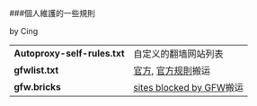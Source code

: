 ###個人維護的一些規則

by Cing

| | |
| :--- | :--- |
| **Autoproxy-self-rules.txt** | 自定义的翻墙网站列表 |
| **gfwlist.txt** | [官方][3], [官方规則][1]搬运 |
| **gfw.bricks** | [sites blocked by GFW][2]搬运 |

  [1]: https://raw.githubusercontent.com/gfwlist/gfwlist/master/gfwlist.txt
  [2]: https://github.com/Leask/BRICKS/blob/master/gfw.bricks
  [3]: https://github.com/gfwlist/gfwlist
  [4]: https://us-somesky.rhcloud.com/gfw/lantern-japan-server.html
  [5]: https://github.com/dupontjoy/customization/raw/master/Rules/Autoproxy/Aup-Cing-List.txt
